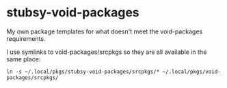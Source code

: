 # stubsy-void-packages

My own package templates for what doesn't meet the void-packages requirements.

I use symlinks to void-packages/srcpkgs so they are all available in the same place:

    ln -s ~/.local/pkgs/stubsy-void-packages/srcpkgs/* ~/.local/pkgs/void-packages/srcpkgs/
